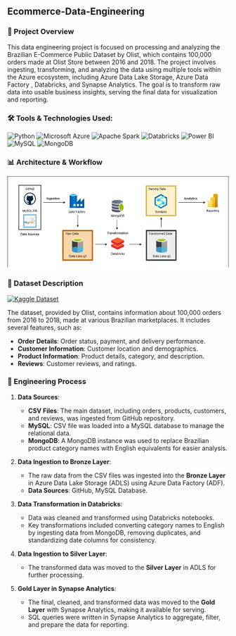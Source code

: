 ## Ecommerce-Data-Engineering

### 📌 Project Overview

This data engineering project is focused on processing and analyzing the Brazilian E-Commerce Public Dataset by Olist, which contains 100,000 orders made at Olist Store between 2016 and 2018. The project involves ingesting, transforming, and analyzing the data using multiple tools within the Azure ecosystem, including Azure Data Lake Storage, Azure Data Factory , Databricks, and Synapse Analytics. The goal is to transform raw data into usable business insights, serving the final data for visualization and reporting.

### 🛠️ Tools & Technologies Used:
<p align="left"> <img src="https://img.shields.io/badge/Python-3776AB?style=for-the-badge&logo=python&logoColor=white" alt="Python"/> <img src="https://img.shields.io/badge/Microsoft%20Azure-0078D4?style=for-the-badge&logo=microsoftazure&logoColor=white" alt="Microsoft Azure"/> <img src="https://img.shields.io/badge/Spark-E25A1C?style=for-the-badge&logo=apachespark&logoColor=white" alt="Apache Spark"/> <img src="https://img.shields.io/badge/Databricks-EF3E3E?style=for-the-badge&logo=databricks&logoColor=white" alt="Databricks"/> <img src="https://img.shields.io/badge/Power%20BI-F2C811?style=for-the-badge&logo=powerbi&logoColor=black" alt="Power BI"/> <img src="https://img.shields.io/badge/MySQL-4479A1?style=for-the-badge&logo=mysql&logoColor=white" alt="MySQL"/> <img src="https://img.shields.io/badge/MongoDB-47A248?style=for-the-badge&logo=mongodb&logoColor=white" alt="MongoDB"/> </p>

### 📊 Architecture & Workflow
![Project Architecture](project_architecture.png)

### 📑 Dataset Description

[![Kaggle Dataset](https://img.shields.io/badge/Dataset-Kaggle-blue?style=for-the-badge&logo=kaggle&logoColor=white)](https://www.kaggle.com/datasets/olistbr/brazilian-ecommerce)

The dataset, provided by Olist, contains information about 100,000 orders from 2016 to 2018, made at various Brazilian marketplaces. It includes several features, such as:
- **Order Details**: Order status, payment, and delivery performance.
- **Customer Information**: Customer location and demographics.
- **Product Information**: Product details, category, and description.
- **Reviews**: Customer reviews, and ratings.

### 🚀 Engineering Process

1. **Data Sources**: 
   - **CSV Files**: The main dataset, including orders, products, customers, and reviews, was ingested from GitHub repository.
   - **MySQL**: CSV file was loaded into a MySQL database to manage the relational data.
   - **MongoDB**: A MongoDB instance was used to replace Brazilian product category names with English equivalents for easier analysis.

2. **Data Ingestion to Bronze Layer**: 
   - The raw data from the CSV files was ingested into the **Bronze Layer** in Azure Data Lake Storage (ADLS) using Azure Data Factory (ADF).
   - **Data Sources**: GitHub, MySQL Database.

3. **Data Transformation in Databricks**:
   - Data was cleaned and transformed using Databricks notebooks.
   - Key transformations included converting category names to English by ingesting data from MongoDB, removing duplicates, and standardizing date columns for consistency.

4. **Data Ingestion to Silver Layer**:
   - The transformed data was moved to the **Silver Layer** in ADLS for further processing.

5. **Gold Layer in Synapse Analytics**:
   - The final, cleaned, and transformed data was moved to the **Gold Layer** with Synapse Analytics, making it available for serving.
   - SQL queries were written in Synapse Analytics to aggregate, filter, and prepare the data for reporting.
